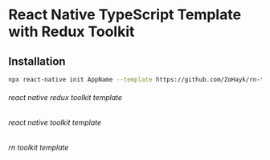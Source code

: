 # React Native TypeScript Template with Redux Toolkit

## Installation
```bash
npx react-native init AppName --template https://github.com/ZoHayk/rn-toolkit-template
```

###### react native redux toolkit template
###### react native toolkit template
###### rn toolkit template
